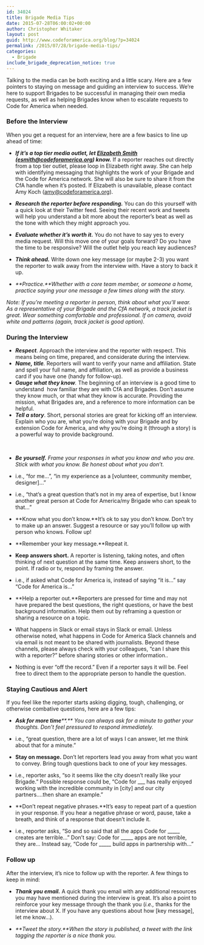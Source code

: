 ```yaml
---
id: 34024
title: Brigade Media Tips
date: 2015-07-28T06:00:02+00:00
author: Christopher Whitaker
layout: post
guid: http://www.codeforamerica.org/blog/?p=34024
permalink: /2015/07/28/brigade-media-tips/
categories:
  - Brigade
include_brigade_deprecation_notice: true
---
```

Talking to the media can be both exciting and a little scary. Here are a few pointers to staying on message and guiding an interview to success. We’re here to support Brigades to be successful in managing their own media requests, as well as helping Brigades know when to escalate requests to Code for America when needed.

### Before the Interview

When you get a request for an interview, here are a few basics to line up ahead of time:

  * **_If it’s a top tier media outlet, let_ [_Elizabeth Smith_](https://www.codeforamerica.org/people/elizabeth-smith/) _(esmith@codeforamerica.org)_ _know._** If a reporter reaches out directly from a top tier outlet, please loop in Elizabeth right away. She can help with identifying messaging that highlights the work of your Brigade and the Code for America network. She will also be sure to share it from the CfA handle when it’s posted. If Elizabeth is unavailable, please contact Amy Koch (amy@codeforamerica.org).
  * **_Research the reporter before responding._** You can do this yourself with a quick look at their Twitter feed. Seeing their recent work and tweets will help you understand a bit more about the reporter’s beat as well as the tone with which they might approach you.

  * **_Evaluate whether it’s worth it._** You do not have to say yes to every media request. Will this move one of your goals forward? Do you have the time to be responsive? Will the outlet help you reach key audiences?

  * **_Think ahead._** Write down one key message (or maybe 2-3) you want the reporter to walk away from the interview with. Have a story to back it up.

  * _**Practice.**Whether with a core team member, or someone a home, practice saying your one message a few times along with the story._

_Note: If you’re meeting a reporter in person, think about what you’ll wear. As a representative of your Brigade and the CfA network, a track jacket is great. Wear something comfortable and professional. If on camera, avoid white and patterns (again, track jacket is good option)._ 

### During the Interview

  * **_Respect_**_._ Approach the interview and the reporter with respect. This means being on time, prepared, and considerate during the interview.
  * **_Name, title_**_._ Reporters will want to verify your name and affiliation. State and spell your full name, and affiliation, as well as provide a business card if you have one (handy for follow-up).
  * **_Gauge what they know_**_._ The beginning of an interview is a good time to understand  how familiar they are with CfA and Brigades. Don’t assume they know much, or that what they know is accurate. Providing the mission, what Brigades are, and a reference to more information can be helpful.
  * **_Tell a story_**. Short, personal stories are great for kicking off an interview. Explain who you are, what you’re doing with your Brigade and by extension Code for America, and why you’re doing it (through a story) is a powerful way to provide background.

&nbsp;

  * _**Be yourself.** Frame your responses in what you know and who you are. Stick with what you know. Be honest about what you don’t._

  * i.e., “for me…”, “in my experience as a [volunteer, community member, designer]&#8230;”

  * i.e., “that’s a great question that’s not in my area of expertise, but I know another great person at Code for America/my Brigade who can speak to that…”

  * **Know what you don’t know.**It’s ok to say you don’t know. Don&#8217;t try to make up an answer. Suggest a resource or say you’ll follow up with person who knows. Follow up!

  * **Remember your key message.**Repeat it.

  * **Keep answers short.** A reporter is listening, taking notes, and often thinking of next question at the same time. Keep answers short, to the point. If radio or tv, respond by framing the answer.

  * i.e., if asked what Code for America is, instead of saying “it is…” say “Code for America is&#8230;”

  * **Help a reporter out.**Reporters are pressed for time and may not have prepared the best questions, the right questions, or have the best background information. Help them out by reframing a question or sharing a resource on a topic.

  * What happens in Slack or email stays in Slack or email. Unless otherwise noted, what happens in Code for America Slack channels and via email is not meant to be shared with journalists. Beyond these channels, please always check with your colleagues, “can I share this with a reporter?” before sharing stories or other information..

  * Nothing is ever “off the record.” Even if a reporter says it will be. Feel free to direct them to the appropriate person to handle the question.

### Staying Cautious and Alert

If you feel like the reporter starts asking digging, tough, challenging, or otherwise combative questions, here are a few tips:

  * _**Ask for more time****.** You can always ask for a minute to gather your thoughts. Don’t feel pressured to respond immediately._

  * i.e., “great question, there are a lot of ways I can answer, let me think about that for a minute.”

  * **Stay on message.** Don’t let reporters lead you away from what you want to convey. Bring tough questions back to one of your key messages.

  * i.e., reporter asks, “so it seems like the city doesn’t really like your Brigade.” Possible response could be, “Code for \___ has really enjoyed working with the incredible community in [city] and our city partners….then share an example.”

  * **Don’t repeat negative phrases.**It’s easy to repeat part of a question in your response. If you hear a negative phrase or word, pause, take a breath, and think of a response that doesn’t include it.

  * i.e., reporter asks, “So and so said that all the apps Code for \_____ creates are terrible…” Don’t say: Code for \_____ apps are not terrible, they are… Instead say, “Code for \_____ build apps in partnership with…”

### Follow up

After the interview, it’s nice to follow up with the reporter. A few things to keep in mind:

  * **_Thank you email._** A quick thank you email with any additional resources you may have mentioned during the interview is great. It’s also a point to reinforce your key message through the thank you (_i.e.,_ thanks for the interview about X. If you have any questions about how [key message], let me know…).

  * _**Tweet the story.**When the story is published, a tweet with the link tagging the reporter is a nice thank you._
